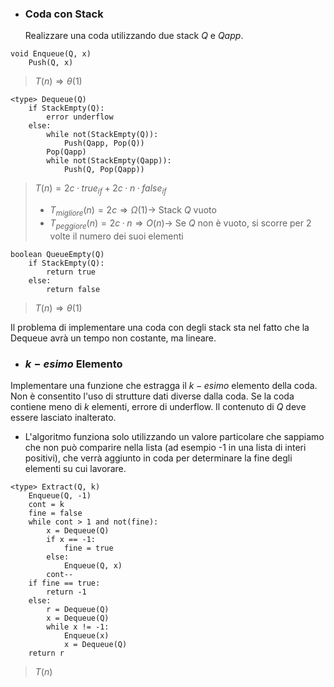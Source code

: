 - ### Coda con Stack
	Realizzare una coda utilizzando due stack $Q$ e $Qapp$.

``` Pseudocodice TI:"Enqueue" "FOLD"
void Enqueue(Q, x)
	Push(Q, x)
```

>$T(n)\Rightarrow θ(1)$ 

``` Pseudocodice TI:"Dequeue" "FOLD"
<type> Dequeue(Q)
	if StackEmpty(Q):
		error underflow
	else:
		while not(StackEmpty(Q)):
			Push(Qapp, Pop(Q))
		Pop(Qapp)
		while not(StackEmpty(Qapp)):
			Push(Q, Pop(Qapp))
```

>$T(n) = 2c·true_{if} + 2c·n·false_{if}$ 
>- $T_{migliore}(n) = 2c \Rightarrow Ω(1) \rightarrow$ Stack $Q$ vuoto
>- $T_{peggiore}(n) = 2c·n \Rightarrow O(n) \rightarrow$ Se $Q$ non è vuoto, si scorre per 2 volte il numero dei suoi elementi

``` Pseudocodice TI:"QueueEmpty" "FOLD"
boolean QueueEmpty(Q)
	if StackEmpty(Q):
		return true
	else:
		return false
```

>$T(n)\Rightarrow θ(1)$ 

Il problema di implementare una coda con degli stack sta nel fatto che la Dequeue avrà un tempo non costante, ma lineare.

- ### $k-esimo$ Elemento
Implementare una funzione che estragga il $k-esimo$ elemento della coda. Non è consentito l'uso di strutture dati diverse dalla coda. Se la coda contiene meno di $k$ elementi, errore di underflow.
Il contenuto di $Q$ deve essere lasciato inalterato.

- L'algoritmo funziona solo utilizzando un valore particolare che sappiamo che non può comparire nella lista (ad esempio -1 in una lista di interi positivi), che verrà aggiunto in coda per determinare la fine degli elementi su cui lavorare.

``` Pseudocodice TI:"Extract" "FOLD"
<type> Extract(Q, k)
	Enqueue(Q, -1)
	cont = k
	fine = false
	while cont > 1 and not(fine):
		x = Dequeue(Q)
		if x == -1:
			fine = true
		else:
			Enqueue(Q, x)
		cont--
	if fine == true:
		return -1
	else:
		r = Dequeue(Q)
		x = Dequeue(Q)
		while x != -1:
			Enqueue(x)
			x = Dequeue(Q)
	return r
```

>$T(n)$